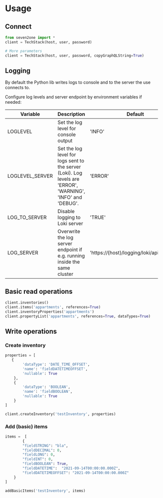 # Usage

## Connect

```python
from seven2one import *
client = TechStack(host, user, password)

# More parameters
client = TechStack(host, user, password, copyGraphQLString=True)
```

## Logging

By default the Python lib writes logs to console and to the server the use connects to.

Configure log levels and server endpoint by environment variables if needed:

| Variable       | Description | Default |
| -------------- | ----------- | ------- |
|LOGLEVEL        | Set the log level for console output | 'INFO' |
|LOGLEVEL_SERVER | Set the log level for logs sent to the server (Loki). Log levels are 'ERROR', 'WARNING', 'INFO' and 'DEBUG'. | 'ERROR' |
|LOG_TO_SERVER   | Disable logging to Loki server | 'TRUE' |
|LOG_SERVER      | Overwrite the log server endpoint if e.g. running inside the same cluster | 'https://{host}/logging/loki/api/v1/push' |

## Basic read operations

```python
client.inventories()
client.items('appartments', references=True)
client.inventoryProperties('appartments')
client.propertyList('appartments', references=True, dataTypes=True)
```

## Write operations

### Create inventory

```python
properties = [
   {
        'dataType': 'DATE_TIME_OFFSET',
        'name': 'fieldDATETIMEOFFSET',
        'nullable': True
    },
    {
        'dataType': 'BOOLEAN',
        'name': 'fieldBOOLEAN',
        'nullable': True
    }
]

client.createInventory('testInventory', properties)
```

### Add (basic) items

```python
items =  [
        {
        "fieldSTRING": "bla",
        "fieldDECIMAL": 0,
        "fieldLONG": 0,
        "fieldINT": 0,
        "fieldBOOLEAN": True,
        "fieldDATETIME":  "2021-09-14T00:00:00.000Z",
        "fieldDATETIMEOFFSET": "2021-09-14T00:00:00.000Z"
    }
]

addBasicItems('testInventory', items)

```
